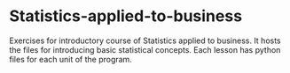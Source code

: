 # Statistics-applied-to-business
Exercises for introductory course of Statistics applied to business.
It hosts the files for introducing basic statistical concepts.
Each lesson has python files for each unit of the program.
